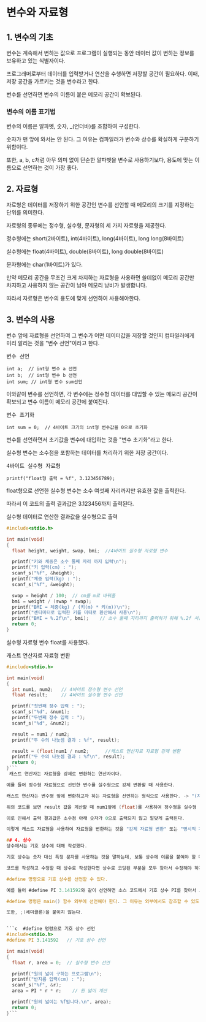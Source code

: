 # 변수와 자료형

## 1. 변수의 기초
 변수는 계속해서 변하는 값으로 프로그램이 실행되는 동안 데이터 값이 변하는 정보를 보유하고 있는 식별자이다.

 프로그래머로부터 데이터를 입력받거나 연산을 수행하면 저장할 공간이 필요하다.
이때, 저장 공간을 가르키는 것을 변수라고 한다. 

변수를 선언하면 변수의 이름이 붙은 메모리 공간이 확보된다.

 ### 변수의 이름 표기법

 변수의 이름은 알파벳, 숫자, _(언더바)를 조합하여 구성한다.

숫자가 맨 앞에 와서는 안 된다. 그 이유는 컴파일러가 변수와 상수를 확실하게 구분하기 위함이다.

또한, a, b, c처럼 아무 의미 없이 단순한 알파벳을 변수로 사용하기보다, 용도에 맞는 이름으로 선언하는 것이 가장 좋다.

## 2. 자료형
 자료형은 데이터를 저장하기 위한 공간인 변수를 선언할 때 메모리의 크기를 지정하는 단위를 의미한다.

자료형의 종류에는 정수형, 실수형, 문자형의 세 가지 자료형을 제공한다.

정수형에는 short(2바이트), int(4바이트), long(4바이트), long long(8바이트)

실수형에는 float(4바이트), double(8바이트), long double(8바이트)

문자형에는 char(1바이트)가 있다.

 만약 메모리 공간을 무조건 크게 차지하는 자료형을 사용하면 쓸데없이 메모리 공간만 차지하고 사용하지 않는 공간이 남아 메모리 낭비가 발생합니다. 

 따라서 자료형은 변수의 용도에 맞게 선언하여 사용해야한다.


## 3. 변수의 사용 
 변수 앞에 자료형을 선언하여 그 변수가 어떤  데이터값을 저장할 것인지 컴파일러에게 미리 알리는 것을 "변수 선언"이라고 한다.

<pre>변수 선언
<code>
int a;  // int형 변수 a 선언
int b;  // int형 변수 b 선언
int sum; // int형 변수 sum선언
</code></pre>
이와같이 변수를 선언하면, 각 변수에는 정수형 데이터를 대입할 수 있는 메모리 공간이 확보되고 변수 이름이 메모리 공간에 붙여진다.

<pre>변수 초기화
<code>
int sum = 0;  // 4바이트 크기의 int형 변수값을 0으로 초기화
</code></pre>
 변수를 선언하면서 초기값을 변수에 대입하는 것을 "변수 초기화"라고 한다.

 
 
 실수형 변수는 소수점을 포함하는 데이터를 처리하기 위한 저장 공간이다.

<pre>4바이트 실수형 자료형
<code>
printf("float형 출력 = %f", 3.123456789);
</code></pre>
float형으로 선언한 실수형 변수는 소수 여섯째 자리까지만 유효한 값을 출력한다.

따라서 이 코드의 출력 결과값은 3.123456까지 출력된다.

실수형 데이터로 연산한 결과값을 실수형으로 출력
```c
#include<stdio.h>

int main(void)
{
  float height, weight, swap, bmi;  //4바이트 실수형 자로형 변수

  printf("키와 체중은 소수 둘째 자리 까지 입력\n");
  printf("키 입력(cm) : ");
  scanf_s("%f", &height);
  printf("체중 입력(kg) : ");
  scanf_s("%f", &weight);

  swap = height / 100;  // cm를 m로 바꿔줌
  bmi = weight / (swap * swap);
  printf("BMI = 체중(kg) / (키(m) * 키(m))\n");
  printf("센티미터로 입력한 키를 미터로 환산해서 사용\n");
  printf("BMI = %.2f\n", bmi);    // 소수 둘째 자리까지 출력하기 위해 %.2f 사용
  return 0;
}
```
 실수형 자료형 변수 float를 사용했다. 

캐스트 연산자로 자료형 변환
```c
#include<stdio.h>

int main(void)
{
  int num1, num2;   // 4바이트 정수형 변수 선언
  float result;     // 4바이트 실수형 변수 선언

  printf("첫번째 정수 입력 : ");
  scanf_s("%d", &num1);
  printf("두번째 정수 입력 : ");
  scanf_s("%d", &num2);

  result = num1 / num2;
  printf("두 수의 나눗셈 결과 : %f", result);

  result = (float)num1 / num2;      //캐스트 연산자로 자료형 강제 변환
  printf("두 수의 나눗셈 결과 : %f\n", result);
  return 0;
}```
 캐스트 연산자는 자료형을 강제로 변환하는 연산자이다. 

예를 들어 정수형 자료형으로 선언한 변수를 실수형으로 강제 변환할 때 사용한다.

캐스트 연산자는 변수명 앞에 변환하고자 하는 자료형을 선언하는 형식으로 사용한다. -> "(자료형)변수명"

위의 코드를 보면 result 값을 계산할 때 num1앞에 (float)를 사용하여 정수형을 실수형 변수로 변환했다. 

이로 인해서 출력 결과값은 소수점 아래 숫자가 0으로 출력되지 않고 알맞게 출력된다.

이렇게 캐스트 자료형을 사용하여 자료형을 변환하는 것을 "강제 자료형 변환" 또는 "명시적 자료형 변환"이라고 한다.

## 4. 상수
상수에서는 기호 상수에 대해 작성했다.

기호 상수는 숫자 대신 특정 문자를 사용하는 것을 말하는데, 보통 상수에 이름을 붙여야 할 때 사용한다.

코드를 작성하고 수정할 때 상수로 작성한다면 상수로 코딩된 부분을 모두 찾아서 수정해야 하지만, 기호 상수를 사용하면 기호 상수의 부분만 간단하게 수정할 수 있어서 편리하다.

#define 명령으로 기호 상수를 선언할 수 있다.

예를 들어 #define PI 3.141592와 같이 선언하면 소스 코드에서 기호 상수 PI를 찾아서 모두 3.141592로 대체한다.

#define 명령은 main() 함수 외부에 선언해야 한다. 그 이유는 외부에서도 참조할 수 있도록 하기 위함이다. 

또한, ;(세미콜론)을 붙이지 않는다.


```c  #define 명령으로 기호 상수 선언
#include<stdio.h>
#define PI 3.141592   // 기호 상수 선언

int main(void)
{
  float r, area = 0;  // 실수형 변수 선언

  printf("원의 넓이 구하는 프로그램\n");
  printf("반지름 입력(cm) : ");
  scanf_s("%f", &r);
  area = PI * r * r;    // 원 넓이 계산

  printf("원의 넓이는 %f입니다.\n", area);
  return 0;
}```